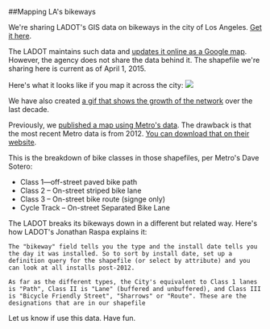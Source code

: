 ##Mapping LA's bikeways

We're sharing LADOT's GIS data on bikeways in the city of Los Angeles. [Get it here](https://github.com/SCPR/kpcc-data-team/tree/aaron-dev/data/2014-04-bike-gis/gis_data).

The LADOT maintains such data and [updates it online as a Google map](http://bicyclela.org/maps_main.htm). However, the agency does not share the data behind it. The shapefile we're sharing here is current as of April 1, 2015.

Here's what it looks like if you map it across the city:
![](https://raw.githubusercontent.com/SCPR/kpcc-data-team/aaron-dev/data/2014-04-bike-gis/ladot_bikeways.png)

We have also created [a gif that shows the growth of the network](https://github.com/SCPR/kpcc-data-team/blob/aaron-dev/data/2014-04-bike-gis/bike_infra.gif) over the last decade.

Previously, we [published a map using Metro's data](http://www.scpr.org/news/2015/04/03/50740/bicyclists-still-can-t-cross-la-on-marked-bike-lan/). The drawback is that the most recent Metro data is from 2012. [You can download that on their website](http://developer.metro.net/introduction/bikeways-data/download-bikeways-data/).

This is the breakdown of bike classes in those shapefiles, per Metro's Dave Sotero:

- Class 1—off-street paved bike path
- Class 2 – On-street striped bike lane
- Class 3 – On-street bike route (signge only)
- Cycle Track – On-street Separated Bike Lane

The LADOT breaks its bikeways down in a different but related way. Here's how LADOT's Jonathan Raspa explains it:

```
The "bikeway" field tells you the type and the install date tells you the day it was installed. So to sort by install date, set up a definition query for the shapefile (or select by attribute) and you can look at all installs post-2012.

As far as the different types, the City's equivalent to Class 1 lanes is "Path", Class II is "Lane" (buffered and unbuffered), and Class III is "Bicycle Friendly Street", "Sharrows" or "Route". These are the designations that are in our shapefile
```

Let us know if use this data. Have fun. 